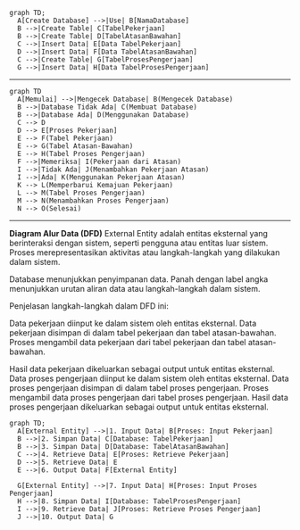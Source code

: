 ```mermaid
graph TD;
  A[Create Database] -->|Use| B[NamaDatabase]
  B -->|Create Table| C[TabelPekerjaan]
  B -->|Create Table| D[TabelAtasanBawahan]
  C -->|Insert Data| E[Data TabelPekerjaan]
  D -->|Insert Data| F[Data TabelAtasanBawahan]
  C -->|Create Table| G[TabelProsesPengerjaan]
  G -->|Insert Data| H[Data TabelProsesPengerjaan]
```
-------------------------------

```mermaid
graph TD
  A[Memulai] -->|Mengecek Database| B(Mengecek Database)
  B -->|Database Tidak Ada| C(Membuat Database)
  B -->|Database Ada| D(Menggunakan Database)
  C --> D
  D --> E[Proses Pekerjaan]
  E --> F(Tabel Pekerjaan)
  E --> G(Tabel Atasan-Bawahan)
  E --> H(Tabel Proses Pengerjaan)
  F -->|Memeriksa| I(Pekerjaan dari Atasan)
  I -->|Tidak Ada| J(Menambahkan Pekerjaan Atasan)
  I -->|Ada| K(Menggunakan Pekerjaan Atasan)
  K --> L(Memperbarui Kemajuan Pekerjaan)
  L --> M(Tabel Proses Pengerjaan)
  M --> N(Menambahkan Proses Pengerjaan)
  N --> O(Selesai)

```

--------------------

**Diagram Alur Data (DFD)**
External Entity adalah entitas eksternal yang berinteraksi dengan sistem, seperti pengguna atau entitas luar sistem.
Proses merepresentasikan aktivitas atau langkah-langkah yang dilakukan dalam sistem.

Database menunjukkan penyimpanan data.
Panah dengan label angka menunjukkan urutan aliran data atau langkah-langkah dalam sistem.

Penjelasan langkah-langkah dalam DFD ini:

Data pekerjaan diinput ke dalam sistem oleh entitas eksternal.
Data pekerjaan disimpan di dalam tabel pekerjaan dan tabel atasan-bawahan.
Proses mengambil data pekerjaan dari tabel pekerjaan dan tabel atasan-bawahan.

Hasil data pekerjaan dikeluarkan sebagai output untuk entitas eksternal.
Data proses pengerjaan diinput ke dalam sistem oleh entitas eksternal.
Data proses pengerjaan disimpan di dalam tabel proses pengerjaan.
Proses mengambil data proses pengerjaan dari tabel proses pengerjaan.
Hasil data proses pengerjaan dikeluarkan sebagai output untuk entitas eksternal.

```mermaid
graph TD;
  A[External Entity] -->|1. Input Data| B[Proses: Input Pekerjaan]
  B -->|2. Simpan Data| C[Database: TabelPekerjaan]
  B -->|3. Simpan Data| D[Database: TabelAtasanBawahan]
  C -->|4. Retrieve Data| E[Proses: Retrieve Pekerjaan]
  D -->|5. Retrieve Data| E
  E -->|6. Output Data| F[External Entity]

  G[External Entity] -->|7. Input Data| H[Proses: Input Proses Pengerjaan]
  H -->|8. Simpan Data| I[Database: TabelProsesPengerjaan]
  I -->|9. Retrieve Data| J[Proses: Retrieve Proses Pengerjaan]
  J -->|10. Output Data| G

```
